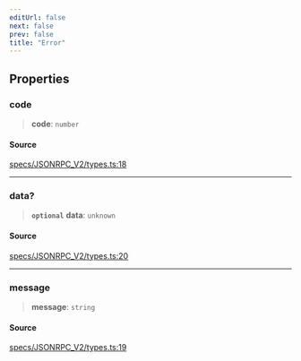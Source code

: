 ```yaml
---
editUrl: false
next: false
prev: false
title: "Error"
---
```


## Properties

### code

> **code**: `number`

#### Source

[specs/JSONRPC\_V2/types.ts:18](https://github.com/chord-ts/rpc/blob/d3d88c3/src/specs/JSONRPC_V2/types.ts#L18)

***

### data?

> **`optional`** **data**: `unknown`

#### Source

[specs/JSONRPC\_V2/types.ts:20](https://github.com/chord-ts/rpc/blob/d3d88c3/src/specs/JSONRPC_V2/types.ts#L20)

***

### message

> **message**: `string`

#### Source

[specs/JSONRPC\_V2/types.ts:19](https://github.com/chord-ts/rpc/blob/d3d88c3/src/specs/JSONRPC_V2/types.ts#L19)
